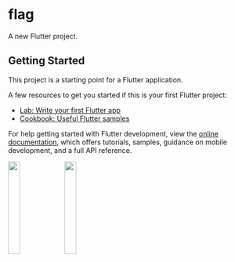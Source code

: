 # flag

A new Flutter project.

## Getting Started

This project is a starting point for a Flutter application.

A few resources to get you started if this is your first Flutter project:

- [Lab: Write your first Flutter app](https://docs.flutter.dev/get-started/codelab)
- [Cookbook: Useful Flutter samples](https://docs.flutter.dev/cookbook)

For help getting started with Flutter development, view the
[online documentation](https://docs.flutter.dev/), which offers tutorials,
samples, guidance on mobile development, and a full API reference.
<p>
<img src="https://user-images.githubusercontent.com/119123480/218433801-8f701d37-26f8-4489-abf2-8887473acae2.jpg"width=22%,heigth=35%>
<img src="https://user-images.githubusercontent.com/119123480/218433977-18b75afc-6ae0-4e0c-8790-7f5f0fb1e252.jpg"width=22%,height=35%>
<p>

